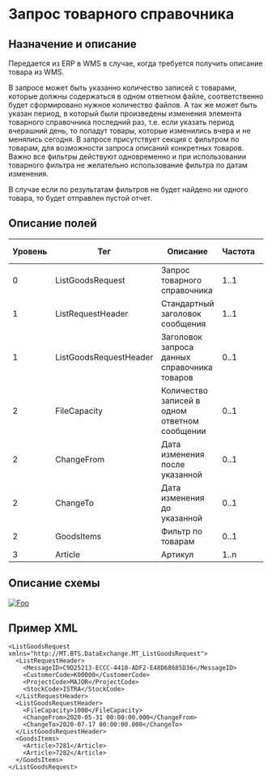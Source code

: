 # Запрос товарного справочника

## Назначение и описание
Передается из ERP в WMS в случае, когда требуется получить описание товара из WMS.

В запросе может быть указанно количество записей с товарами, которые должны содержаться в одном ответном файле, соответственно будет сформировано нужное количество файлов. А так же может быть указан период, в который были произведены изменения элемента товарного справочника последний раз, т.е. если указать период вчерашний день, то попадут товары, которые изменились вчера и не менялись сегодня. В запросе присутствует секция с фильтром по товарам, для возможности запроса описаний конкретных товаров. Важно все фильтры действуют одновременно и при использовании товарного фильтра не желательно использование фильтра по датам изменения.

В случае если по результатам фильтров не будет найдено ни одного товара, то будет отправлен пустой отчет.

## Описание полей
| Уровень | Тег                    | Описание                                      | Частота | Тип данных | Размер поля | Комментарий               
| ------- | ---------------------- | --------------------------------------------- | ------- | ---------- | ----------- | ------------------------- 
| 0       | ListGoodsRequest       | Запрос товарного справочника                  | 1..1    |            |             |                           
| 1       | ListRequestHeader      | Стандартный заголовок сообщения               | 1..1    |            |             | Общая структура сообщения 
| 1       | ListGoodsRequestHeader | Заголовок запроса данных справочника товаров  | 0..1    |            |             |                           
| 2       | FileCapacity           | Количество записей в одном ответном сообщении | 0..1    | Integer    |             | По умолчанию 10000        
| 2       | ChangeFrom             | Дата изменения после указанной                | 0..1    | DateTime   |             | 
| 2       | ChangeTo               | Дата изменения до указанной                   | 0..1    | DateTime   |             |
| 2       | GoodsItems             | Фильтр по товарам                             | 0..1    |            |             |                           
| 3       | Article                | Артикул                                       | 1..n    | String     | 100         |                           

## Описание схемы
<a href="https://github.com/MajorTerminal/MTXML/blob/master/XSD/MT_SystemConfirmation.xsd" rel="XSD">![Foo](https://user-images.githubusercontent.com/22858622/134012526-73d1b128-a2cd-4d14-8a13-10f81a57c04f.png)</a>

## Пример XML
```
<ListGoodsRequest xmlns="http://MT.BTS.DataExchange.MT_ListGoodsRequest">
  <ListRequestHeader>
    <MessageID>C9D25213-ECCC-4410-ADF2-E48D68685D36</MessageID>
    <CustomerCode>К00000</CustomerCode>
    <ProjectCode>MAJOR</ProjectCode>
    <StockCode>ISTRA</StockCode>
  </ListRequestHeader>
  <ListGoodsRequestHeader>
    <FileCapacity>1000</FileCapacity>
    <ChangeFrom>2020-05-31 00:00:00.000</ChangeFrom>
    <ChangeTo>2020-07-17 00:00:00.000</ChangeTo>
  </ListGoodsRequestHeader>
  <GoodsItems>
    <Article>7281</Article>
    <Article>7282</Article>
  </GoodsItems>
</ListGoodsRequest>
```

